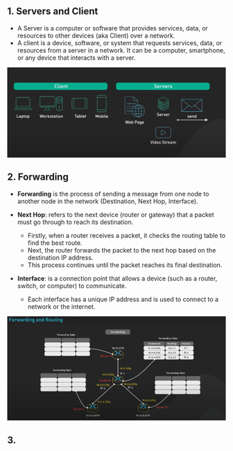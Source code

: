 ## 1. Servers and Client  
* A Server is a computer or software that provides services, data, or resources to other devices (aka Client) over a network.  
* A client is a device, software, or system that requests services, data, or resources from a server in a network. It can be a computer, smartphone, or any device that interacts with a server.

![Server and Client model ](../Week_0/ServerandClient.png)

## 2. Forwarding  
* **Forwarding** is the process of sending a message from one node to another node in the network (Destination, Next Hop, Interface).  

* **Next Hop**: refers to the next device (router or gateway) that a packet must go through to reach its destination.  
    - Firstly, when a router receives a packet, it checks the routing table to find the best route.  
    - Next, the router forwards the packet to the next hop based on the destination IP address.  
    - This process continues until the packet reaches its final destination.  

* **Interface**: is a connection point that allows a device (such as a router, switch, or computer) to communicate.  
    - Each interface has a unique IP address and is used to connect to a network or the internet.  

![Process of forwarding ](../Week_0/Forwarding.png)

## 3. 